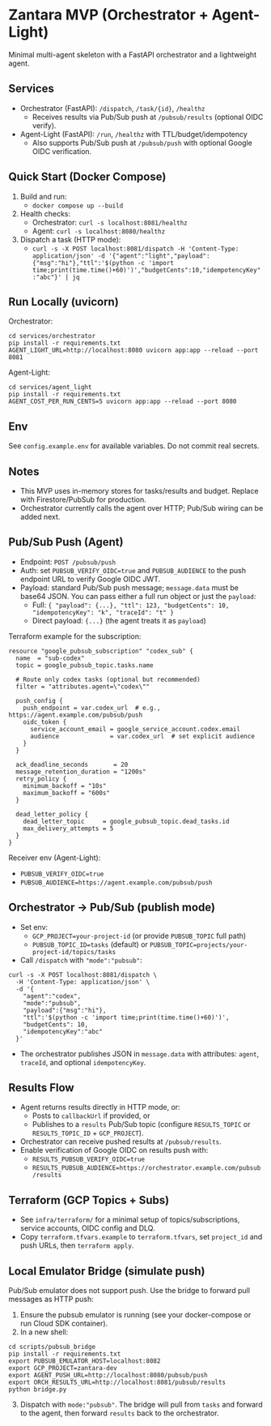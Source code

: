 # Zantara MVP (Orchestrator + Agent-Light)

Minimal multi-agent skeleton with a FastAPI orchestrator and a lightweight agent.

## Services
- Orchestrator (FastAPI): `/dispatch`, `/task/{id}`, `/healthz`
  - Receives results via Pub/Sub push at `/pubsub/results` (optional OIDC verify).
- Agent-Light (FastAPI): `/run`, `/healthz` with TTL/budget/idempotency
  - Also supports Pub/Sub push at `/pubsub/push` with optional Google OIDC verification.

## Quick Start (Docker Compose)
1. Build and run:
   - `docker compose up --build`
2. Health checks:
   - Orchestrator: `curl -s localhost:8081/healthz`
   - Agent: `curl -s localhost:8080/healthz`
3. Dispatch a task (HTTP mode):
   - `curl -s -X POST localhost:8081/dispatch -H 'Content-Type: application/json' -d '{"agent":"light","payload":{"msg":"hi"},"ttl":'$(python -c 'import time;print(time.time()+60)')',"budgetCents":10,"idempotencyKey":"abc"}' | jq`

## Run Locally (uvicorn)
Orchestrator:
```
cd services/orchestrator
pip install -r requirements.txt
AGENT_LIGHT_URL=http://localhost:8080 uvicorn app:app --reload --port 8081
```

Agent-Light:
```
cd services/agent_light
pip install -r requirements.txt
AGENT_COST_PER_RUN_CENTS=5 uvicorn app:app --reload --port 8080
```

## Env
See `config.example.env` for available variables. Do not commit real secrets.

## Notes
- This MVP uses in-memory stores for tasks/results and budget. Replace with Firestore/PubSub for production.
- Orchestrator currently calls the agent over HTTP; Pub/Sub wiring can be added next.

## Pub/Sub Push (Agent)
- Endpoint: `POST /pubsub/push`
- Auth: set `PUBSUB_VERIFY_OIDC=true` and `PUBSUB_AUDIENCE` to the push endpoint URL to verify Google OIDC JWT.
- Payload: standard Pub/Sub push message; `message.data` must be base64 JSON. You can pass either a full run object or just the `payload`:
  - Full: `{ "payload": {...}, "ttl": 123, "budgetCents": 10, "idempotencyKey": "k", "traceId": "t" }`
  - Direct payload: `{...}` (the agent treats it as `payload`)

Terraform example for the subscription:
```
resource "google_pubsub_subscription" "codex_sub" {
  name  = "sub-codex"
  topic = google_pubsub_topic.tasks.name

  # Route only codex tasks (optional but recommended)
  filter = "attributes.agent=\"codex\""

  push_config {
    push_endpoint = var.codex_url  # e.g., https://agent.example.com/pubsub/push
    oidc_token {
      service_account_email = google_service_account.codex.email
      audience              = var.codex_url  # set explicit audience
    }
  }

  ack_deadline_seconds       = 20
  message_retention_duration = "1200s"
  retry_policy {
    minimum_backoff = "10s"
    maximum_backoff = "600s"
  }

  dead_letter_policy {
    dead_letter_topic     = google_pubsub_topic.dead_tasks.id
    max_delivery_attempts = 5
  }
}
```

Receiver env (Agent-Light):
- `PUBSUB_VERIFY_OIDC=true`
- `PUBSUB_AUDIENCE=https://agent.example.com/pubsub/push`

## Orchestrator → Pub/Sub (publish mode)
- Set env:
  - `GCP_PROJECT=your-project-id` (or provide `PUBSUB_TOPIC` full path)
  - `PUBSUB_TOPIC_ID=tasks` (default) or `PUBSUB_TOPIC=projects/your-project-id/topics/tasks`
- Call `/dispatch` with `"mode":"pubsub"`:
```
curl -s -X POST localhost:8081/dispatch \
  -H 'Content-Type: application/json' \
  -d '{
    "agent":"codex",
    "mode":"pubsub",
    "payload":{"msg":"hi"},
    "ttl":'$(python -c 'import time;print(time.time()+60)')',
    "budgetCents": 10,
    "idempotencyKey":"abc"
  }'
```
- The orchestrator publishes JSON in `message.data` with attributes: `agent`, `traceId`, and optional `idempotencyKey`.

## Results Flow
- Agent returns results directly in HTTP mode, or:
  - Posts to `callbackUrl` if provided, or
  - Publishes to a `results` Pub/Sub topic (configure `RESULTS_TOPIC` or `RESULTS_TOPIC_ID` + `GCP_PROJECT`).
- Orchestrator can receive pushed results at `/pubsub/results`.
- Enable verification of Google OIDC on results push with:
  - `RESULTS_PUBSUB_VERIFY_OIDC=true`
  - `RESULTS_PUBSUB_AUDIENCE=https://orchestrator.example.com/pubsub/results`

## Terraform (GCP Topics + Subs)
- See `infra/terraform/` for a minimal setup of topics/subscriptions, service accounts, OIDC config and DLQ.
- Copy `terraform.tfvars.example` to `terraform.tfvars`, set `project_id` and push URLs, then `terraform apply`.

## Local Emulator Bridge (simulate push)
Pub/Sub emulator does not support push. Use the bridge to forward pull messages as HTTP push:

1. Ensure the pubsub emulator is running (see your docker-compose or run Cloud SDK container).
2. In a new shell:
```
cd scripts/pubsub_bridge
pip install -r requirements.txt
export PUBSUB_EMULATOR_HOST=localhost:8082
export GCP_PROJECT=zantara-dev
export AGENT_PUSH_URL=http://localhost:8080/pubsub/push
export ORCH_RESULTS_URL=http://localhost:8081/pubsub/results
python bridge.py
```
3. Dispatch with `mode:"pubsub"`. The bridge will pull from `tasks` and forward to the agent, then forward `results` back to the orchestrator.
